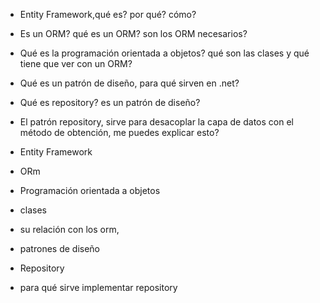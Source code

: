 - Entity Framework,qué es? por qué? cómo?
- Es un ORM? qué es un ORM? son los ORM necesarios?
- Qué es la programación orientada a objetos? qué son las clases y qué tiene que ver con un ORM?
- Qué es un patrón de diseño, para qué sirven en .net?
- Qué es repository? es un patrón de diseño?
- El patrón repository, sirve para desacoplar la capa de datos con el método de obtención, me puedes explicar esto?


- Entity Framework
- ORm
- Programación orientada a objetos
- clases
- su relación con los orm,
- patrones de diseño
- Repository
- para qué sirve implementar repository